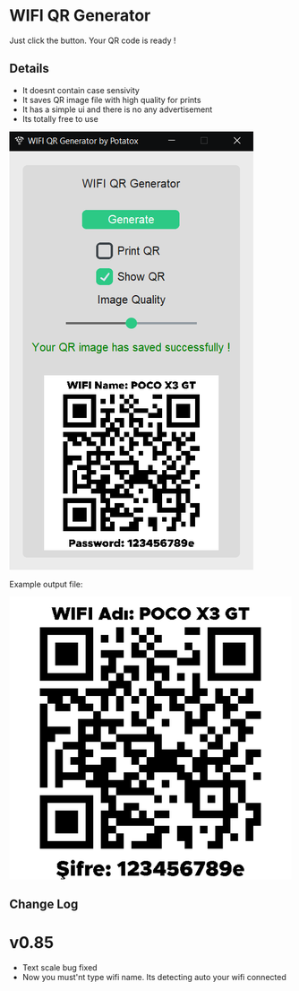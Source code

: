
# WIFI QR Generator

Just click the button. Your QR code is ready !



## Details

- It doesnt contain case sensivity
- It saves QR image file with high quality for prints
- It has a simple ui and there is no any advertisement
- Its totally free to use




  
![In app image](https://github.com/POTATOX35/wifi-qr-generator/blob/main/screenshot.png?)

Example output file:

![Output](https://github.com/POTATOX35/wifi-qr-generator/blob/main/example.png?)

## Change Log

# v0.85
- Text scale bug fixed
- Now you must'nt type wifi name. Its detecting auto your wifi connected

  
